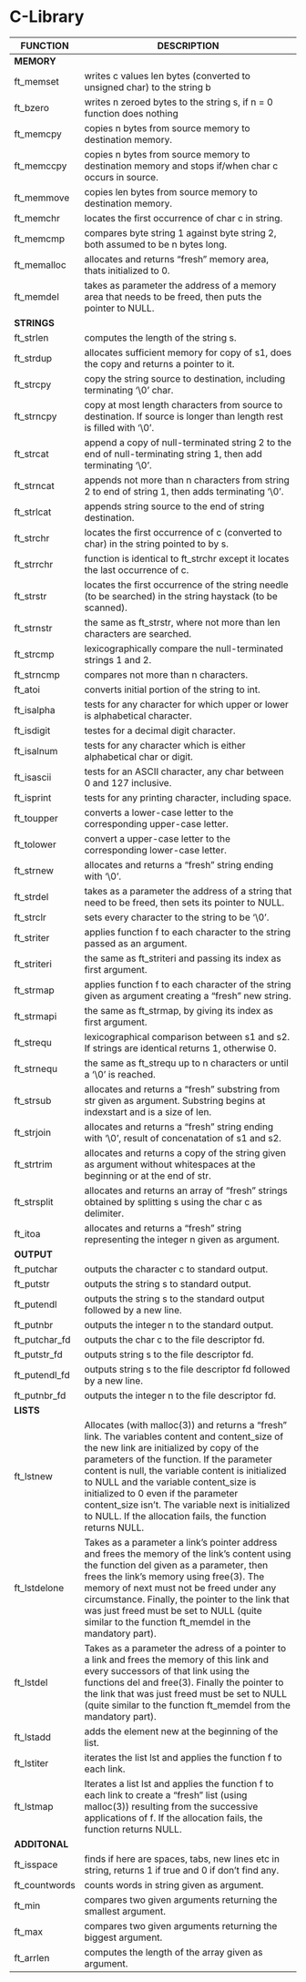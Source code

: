 # C-Library

| **FUNCTION** | **DESCRIPTION** |
| --- | --- |
| **MEMORY** |
| ft_memset | writes c values len bytes (converted to unsigned char) to the string b|
| ft_bzero | writes n zeroed bytes to the string s, if n = 0 function does nothing |
| ft_memcpy | copies n bytes from source memory to destination memory. |
| ft_memccpy | copies n bytes from source memory to destination memory and stops if/when char c occurs in source. |
| ft_memmove | copies len bytes from source memory to destination memory. |
| ft_memchr	| locates the first occurrence of char c in string. |
| ft_memcmp	| compares byte string 1 against byte string 2, both assumed to be n bytes long. |
| ft_memalloc	| allocates and returns “fresh” memory area, thats initialized to 0. |
| ft_memdel | takes as parameter the address of a memory area that needs to be freed, then puts the pointer to NULL. |
| **STRINGS** |
| ft_strlen	| computes the length of the string s. |
| ft_strdup	| allocates sufficient memory for copy of s1, does the copy and returns a pointer to it. |
| ft_strcpy	| copy the string source to destination, including terminating ‘\0’ char. |
| ft_strncpy	| copy at most length characters from source to destination. If source is longer than length rest is filled with ‘\0’. |
| ft_strcat  	| append a copy of null-terminated string 2 to the end of null-terminating string 1, then add terminating ‘\0’. |
| ft_strncat	| appends not more than n characters from string 2 to end of string 1, then adds terminating ‘\0’. |
| ft_strlcat	| appends string source to the end of string destination. |
| ft_strchr	| locates the first occurrence of c (converted to char) in the string pointed to by s. |
| ft_strrchr	| function is identical to ft_strchr except it locates the last occurrence of c. |
| ft_strstr	| locates the first occurrence of the string needle (to be searched) in the string haystack (to be scanned). |
| ft_strnstr	| the same as ft_strstr, where not more than len characters are searched. |
| ft_strcmp	| lexicographically compare the null-terminated strings 1 and 2. |
| ft_strncmp	| compares not more than n characters. |
| ft_atoi		| converts initial portion of the string to int. |
| ft_isalpha	| tests for any character for which upper or lower is alphabetical character. |
| ft_isdigit	| testes for a decimal digit character. |
| ft_isalnum	| tests for any character which is either alphabetical char or digit. |
| ft_isascii	| tests for an ASCII character, any char between 0 and 127 inclusive. |
| ft_isprint	| tests for any printing character, including space. |
| ft_toupper	| converts a lower-case letter to the corresponding upper-case letter. |
| ft_tolower	| convert a upper-case letter to the corresponding lower-case letter. |
| ft_strnew	| allocates and returns a “fresh” string ending with ‘\0’. |
| ft_strdel	| takes as a parameter the address of a string that need to be freed, then sets its pointer to NULL. |
| ft_strclr	| sets every character to the string to be ‘\0’. |
| ft_striter	| applies function f to each character to the string passed as an argument. |
| ft_striteri	| the same as ft_striteri and passing its index as first argument. |
| ft_strmap	| applies function f to each character of the string given as argument creating a “fresh” new string. |
| ft_strmapi	| the same as ft_strmap, by giving its index as first argument. |
| ft_strequ	| lexicographical comparison between s1 and s2. If strings are identical returns 1, otherwise 0. |
| ft_strnequ	| the same as ft_strequ up to n characters or until a ‘\0’ is reached. |
| ft_strsub	| allocates and returns a “fresh” substring from str given as argument. Substring begins at indexstart and is a size of len. |
| ft_strjoin	| allocates and returns a “fresh” string ending with ‘\0’, result of concenatation of s1 and s2. |
| ft_strtrim	| allocates and returns a copy of the string given as argument without whitespaces at the beginning or at the end of str. |
| ft_strsplit	| allocates and returns an array of “fresh” strings obtained by splitting s using the char c as delimiter. |
| ft_itoa		| allocates and returns a “fresh” string representing the integer n given as argument. |
| **OUTPUT** |
| ft_putchar	| outputs the character c to standard output. |
| ft_putstr	| outputs the string s to standard output. |
| ft_putendl	| outputs the string s to the standard output followed by a new line. |
| ft_putnbr	| outputs the integer n to the standard output. |
| ft_putchar_fd	| outputs the char c to the file descriptor fd. |
| ft_putstr_fd	|  outputs string s to the file descriptor fd. |
| ft_putendl_fd	| outputs string s to the file descriptor fd followed by a new line. |
| ft_putnbr_fd	| outputs the integer n to the file descriptor fd. |
| **LISTS** |
| ft_lstnew | Allocates (with malloc(3)) and returns a “fresh” link. The variables content and content_size of the new link are initialized by copy of the parameters of the function. If the parameter content is null, the variable content is initialized to NULL and the variable content_size is initialized to 0 even if the parameter content_size isn’t. The variable next is initialized to NULL. If the allocation fails, the function returns NULL. |
| ft_lstdelone | Takes as a parameter a link’s pointer address and frees the memory of the link’s content using the function del given as a parameter, then frees the link’s memory using free(3). The memory of next must not be freed under any circumstance. Finally, the pointer to the link that was just freed must be set to NULL (quite similar to the function ft_memdel in the mandatory part). |
| ft_lstdel | Takes as a parameter the adress of a pointer to a link and frees the memory of this link and every successors of that link using the functions del and free(3). Finally the pointer to the link that was just freed must be set to NULL (quite similar to the function ft_memdel from the mandatory part). |
| ft_lstadd	| adds the element new at the beginning of the list. |
| ft_lstiter	| iterates the list lst and applies the function f to each link. |
| ft_lstmap | Iterates a list lst and applies the function f to each link to create a “fresh” list (using malloc(3)) resulting from the successive applications of f. If the allocation fails, the function returns NULL. |
| **ADDITONAL** |
| ft_isspace	| finds if here are spaces, tabs, new lines etc in string, returns 1 if true and 0 if don’t find any. |
| ft_countwords	| counts words in string given as argument. |
| ft_min | compares two given arguments returning the smallest argument. |
| ft_max | compares two given arguments returning the biggest argument. |
| ft_arrlen	| computes the length of the array given as argument. |
